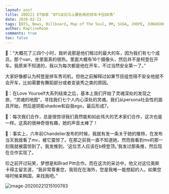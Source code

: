 ```yaml
---
layout: post
title: 200221 ET独家 "BTS谈论马上要到来的拼车卡拉OK秀"
date: 2020-02-21
tags: [BTS, News, Billboard, Map of The Soul, RM, SUGA, JHOPE, JUNGKOOK, JIN, V, JIMIN, 金南俊, 闵玧其, 郑号锡, 金硕珍, 朴智旻, 金泰亨, 田柾国, 新闻, 7, Late Late Show with James Corden]
author: RaplineRoom
comments: true
toc: false
---
```


🐨：“大概花了三四个小时，我听说那是他们租过的最大的车，因为我们有七个成员。那个van，坐里面真的很热。里面大概有16个摄像头，然后并不是柯登在开车。我原来不知道的，我以为每次都是他在开车，不过当然安全第一了。”

大家好像都认为柯登是拼车秀司机，但他之前解释过如果节目组觉得不安全他就不会开车，比如需要有舞蹈部分或者变装秀之类的原因。

🐨：在Love Yourself大系列结束之后，基本上我们开始了灵魂深处的发现之旅，“灵魂的地图”，寻找我们七个人内心深处的灵魂，我们从persona社会性的面具开始，然后是阴影shadow和自我ego，最后形成7。

🦌：每次我们合作，总是很惊讶我们竟然能和如此伟大的艺术家们合作，这次也是一样。这真的很神奇很有趣，她的声音太棒了！

🐨：事实上，六年前Chandelier发布的时候，我就有发一条关于她的推特，在发布当天我就看了mv，被它震惊了。在那之前我一直不知道她，然而我看到mv的那一刻我就被震惊到了。我发推到，‘这位艺人应该在b榜登顶。’我发过那条推，然后现在合作实现了。

珍之前开过玩笑，梦想是和Brad Pitt合作。而在这次的采访中，他又对这位奥斯卡得主留言道，“我非常尊重您，我现在在海外，您是我唯一能想起的人。如果您啥时候来韩国，来找我吧。”

![image-20200221215100783](https://tva1.sinaimg.cn/large/0082zybpgy1gc8azvxjajj30u00zy7wi.jpg)

[原文链接]: https://www.etonline.com/bts-talks-new-album-and-what-to-expect-from-their-upcoming-carpool-karaoke-exclusive-141972

